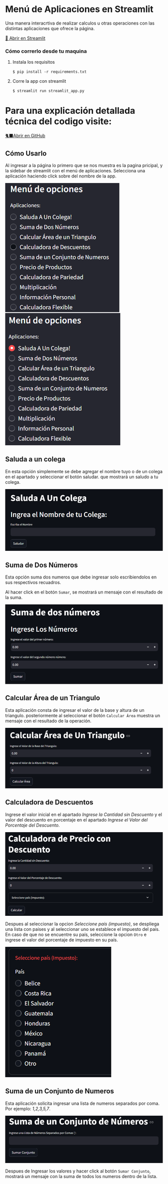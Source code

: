 # Menú de Aplicaciones en Streamlit

Una manera interacrtiva de realizar calculos u otras operaciones con las distintas aplicaciones que ofrece la página.

[👑 Abrir en Streamlit](https://menu-aplicaciones-yeray-anguiano.streamlit.app/)

### Cómo correrlo desde tu maquina

1. Instala los requisitos

   ```
   $ pip install -r requirements.txt
   ```

2. Corre la app con streamlit

   ```
   $ streamlit run streamlit_app.py
   ```

# Para una explicación detallada técnica del codigo visite:
[🐈‍⬛Abrir en GitHub](https://github.com/YerayAnguiano/Funcionameinto-de-Menu-de-Opciones)

## Cómo Usarlo

Al ingresar a la página lo primero que se nos muestra es la pagina pricipal, y la sidebar de streamlit con el menú de aplicaciones.
Selecciona una aplicación haciendo click sobre del nombre de la app.

<img src= "images/menu_sin_seleccionar.png">
<img src= "images/menu_seleccionado.png">

## Saluda a un colega
En esta opción simplemente se debe agregar el nombre tuyo o de un colega en el apartado y seleccionar el botón saludar. que mostrará un saludo a tu colega.

<img src="images/saluda_colega.png">

## Suma de Dos Números
Esta opción suma dos numeros que debe ingresar solo escribiendolos en sus respectivos recuadros.

Al hacer click en el botón `Sumar`, se mostrará un mensaje con el resultado de la suma.

<img src="images/suma_dos_numeros.png">

## Calcular Área de un Triangulo
Esta aplicación consta de ingresar el valor de la base y altura de un triangulo. posteriormente al seleccionar el botón `Calcular Área` muestra un mensaje con el resultado de la operación.

<img src="images/area_triangulo.png">

## Calculadora de Descuentos
Ingrese el valor inicial en el apartado *Ingrese la Cantidad sin Descuento* y el valor del descuento en porcentaje en el apartado *Ingrese el Valor del Porcentaje del Descuento*.

<img src="images/precio_con_descuento.png">

Despues al seleccionar la opcion *Seleccione país (impuesto)*, se despliega una lista con paises y al seleccionar uno se establece el impuesto del país. En caso de que no se encuentre su país, seleccione la opcion `Otro` e ingrese el valor del porcentaje de impuesto en su país.

<img src="images/precio_con_descuento_tabla_paises.png">

## Suma de un Conjunto de Numeros
Esta aplicación solicita ingresar una lista de numeros separados por coma. Por ejemplo: *1,2,3,5,7*. 

<img src="images/suma_conjunto_de_numeros.png">

Despues de Ingresar los valores y hacer click al botón `Sumar Conjunto`, mostrará un mensaje con la suma de todos los numeros dentro de la lista.

